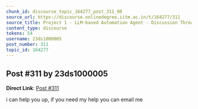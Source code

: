```yaml
---
chunk_id: discourse_topic_164277_post_311_00
source_url: https://discourse.onlinedegree.iitm.ac.in/t/164277/311
source_title: Project 1 - LLM-based Automation Agent - Discussion Thread [TDS Jan 2025]
content_type: discourse
tokens: 54
username: 23ds1000005
post_number: 311
topic_id: 164277
---
```


## Post #311 by 23ds1000005

**Direct Link**: [Post #311](https://discourse.onlinedegree.iitm.ac.in/t/164277/311)

i can help you up, if you need my help you can email me
